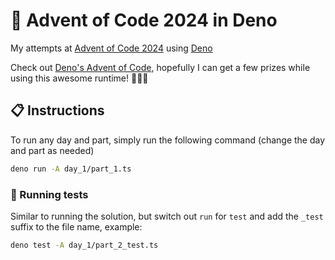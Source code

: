 # 🎄 Advent of Code 2024 in Deno

My attempts at [Advent of Code 2024](https://adventofcode.com/2024) using [Deno](https://deno.com/)

Check out [Deno's Advent of Code](https://deno.com/blog/advent-of-code-2024), hopefully I can get a few prizes while using this awesome runtime! 🤞🏻🎁

## 📋 Instructions

To run any day and part, simply run the following command (change the day and part as needed)

```bash
deno run -A day_1/part_1.ts
```

### 🧪 Running tests

Similar to running the solution, but switch out `run` for `test` and add the `_test` suffix to the file name, example:

```bash
deno test -A day_1/part_2_test.ts
```
